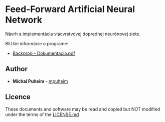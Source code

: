 # Feed-Forward Artificial Neural Network

Návrh a implementácia viacvrstvovej doprednej neurónovej siete.

Bližšie informácie o programe:

- [Backprop - Dokumentacia.pdf](Backprop%20-%20Dokumentacia.pdf)

## Author

* **Michal Puheim** - [mpuheim](https://github.com/mpuheim)

## Licence

These documents and software may be read and copied but NOT modified under the terms of the [LICENSE.md](LICENSE.md)
